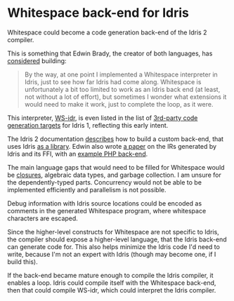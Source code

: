 # Whitespace back-end for Idris

Whitespace could become a code generation back-end of the Idris 2 compiler.

This is something that Edwin Brady, the creator of both languages, has
[considered](emails.md#2023-03-30-170455-utc) building:

> By the way, at one point I implemented a Whitespace interpreter in Idris, just
> to see how far Idris had come along. Whitespace is unfortunately a bit too
> limited to work as an Idris back end (at least, not without a lot of effort),
> but sometimes I wonder what extensions it would need to make it work, just to
> complete the loop, as it were.

This interpreter, [WS-idr](https://github.com/edwinb/WS-idr), is even listed in
the list of [3rd-party code generation targets](https://docs.idris-lang.org/en/latest/reference/codegen.html#ws)
for Idris 1, reflecting this early intent.

The Idris 2 documentation [describes](https://idris2.readthedocs.io/en/latest/backends/backend-cookbook.html)
how to build a custom back-end, that uses Idris [as a library](https://idris2.readthedocs.io/en/latest/backends/custom.html).
Edwin also wrote [a paper](https://web.archive.org/web/20220430094757/https://eb.host.cs.st-andrews.ac.uk/drafts/compile-idris.pdf)
on the IRs generated by Idris and its FFI, with an [example PHP back-end](https://github.com/edwinb/idris-php).

The main language gaps that would need to be filled for Whitespace would be
[closures](higher_level_control.md), algebraic data types, and garbage
collection. I am unsure for the dependently-typed parts. Concurrency would not
be able to be implemented efficiently and parallelism is not possible.

Debug information with Idris source locations could be encoded as comments in
the generated Whitespace program, where whitespace characters are escaped.

Since the higher-level constructs for Whitespace are not specific to Idris, the
compiler should expose a higher-level language, that the Idris back-end can
generate code for. This also helps minimize the Idris code I'd need to write,
because I'm not an expert with Idris (though may become one, if I build this).

If the back-end became mature enough to compile the Idris compiler, it enables
a loop. Idris could compile itself with the Whitespace back-end, then that could
compile WS-idr, which could interpret the Idris compiler.
